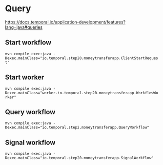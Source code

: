 # Query


https://docs.temporal.io/application-development/features?lang=java#queries

## Start workflow
`mvn compile exec:java -Dexec.mainClass="io.temporal.step20.moneytransferapp.ClientStartRequest"`

## Start worker
`mvn compile exec:java -Dexec.mainClass="worker.io.temporal.step20.moneytransferapp.WorkflowWorker"`

## Query workflow
`mvn compile exec:java -Dexec.mainClass="io.temporal.step2.moneytransferapp.QueryWorkflow"`

## Signal workflow
`mvn compile exec:java -Dexec.mainClass="io.temporal.step20.moneytransferapp.SignalWorkflow"`


